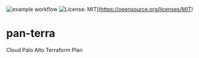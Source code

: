 ![example workflow](https://github.com/pfchopz/pan-terra/actions/workflows/tests.yml/badge.svg)
![License: MIT](https://img.shields.io/badge/License-MIT-yellow.svg)](https://opensource.org/licenses/MIT)
# pan-terra
Cloud Palo Alto Terraform Plan